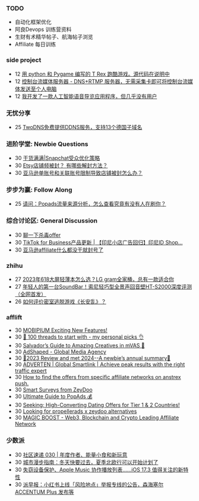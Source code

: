 ### TODO
-  自动化框架优化
-  阿良Devops 训练营资料
-  生财有术精华帖子、航海帖子浏览
-  Affiliate 每日训练

### side project
<!-- sideproject:START -->
-  12 [用 python 和 Pygame 编写的 T Rex 跑酷游戏。源代码在说明中](https://www.youtube.com/watch?v=pZySIXSelCA)
-  12 [控制台流媒体服务器 - DNS+RTMP 服务器，无需采集卡即可将控制台流媒体发送至个人电脑](https://github.com/Aioros/console-streaming-server)
-  12 [我开发了一款人工智能语音导览应用程序，但几乎没有用户](https://www.reddit.com/r/SideProject/comments/18gpp0e/ive_built_an_ai_audio_tour_app_but_have_almost_no/)<!-- sideproject:END -->


### 无忧分享
<!-- ruyo:START -->
-  25 [TwoDNS免费提供DDNS服务，支持13个德国子域名](https://51.ruyo.net/18595.html)<!-- ruyo:END -->

### 进阶学堂: Newbie Questions
<!-- advertcn1:START -->
-  30 [干货满满|Snapchat受众优化策略](https://www.advertcn.com/thread-113874-1-1.html)
-  30 [Etsy店铺频被封？ 有哪些解封方法？](https://www.advertcn.com/thread-113871-1-1.html)
-  30 [亚马逊单账号和关联账号限制导致店铺被封怎么办？](https://www.advertcn.com/thread-113868-1-1.html)<!-- advertcn1:END -->

### 步步为赢: Follow Along
<!-- advertcn2:START -->
-  25 [请问：Popads流量来源分析，怎么查看究竟有没有人在刷你？](https://www.advertcn.com/thread-113807-1-1.html)<!-- advertcn2:END -->

### 综合讨论区: General Discussion
<!-- advertcn3:START -->
-  30 [聊一下杀毒offer](https://www.advertcn.com/thread-113872-1-1.html)
-  30 [TikTok for Business产品更新 | 【印尼小店广告回归】印尼ID Shop...](https://www.advertcn.com/thread-113870-1-1.html)
-  30 [亚马逊affiliate什么都没干就封号了](https://www.advertcn.com/thread-113866-1-1.html)<!-- advertcn3:END -->


### zhihu
<!-- zhihu:START -->
-  27 [2023年618大屏轻薄本怎么选？LG gram全家桶，总有一款适合你](http://zhuanlan.zhihu.com/p/632641888?utm_campaign=rss&utm_medium=rss&utm_source=rss&utm_content=title)
-  27 [年轻人的第一台SoundBar！索尼轻巧型全景声回音壁HT-S2000深度评测（全网首发）](http://zhuanlan.zhihu.com/p/630990296?utm_campaign=rss&utm_medium=rss&utm_source=rss&utm_content=title)
-  26 [如何评价密室逃脱游戏《长安乱》？](http://www.zhihu.com/question/563950552/answer/3045961312?utm_campaign=rss&utm_medium=rss&utm_source=rss&utm_content=title)<!-- zhihu:END -->

### afflift
<!-- afflift:START -->
-  30 [MOBIPIUM Exciting New Features!](https://afflift.com/f/threads/mobipium-exciting-new-features.12551/)
-  30 [🚀 100 threads to start with - my personal picks 👌](https://afflift.com/f/threads/%F0%9F%9A%80-100-threads-to-start-with-my-personal-picks-%F0%9F%91%8C.12001/)
-  30 [Salvador’s Guide to Amazing Creatives in mVAS 🎨](https://afflift.com/f/threads/salvador%E2%80%99s-guide-to-amazing-creatives-in-mvas-%F0%9F%8E%A8.12553/)
-  30 [AdShaped - Global Media Agency](https://afflift.com/f/threads/adshaped-global-media-agency.7136/)
-  30 [🌟2023 Review and met 2024--A newbie’s annual summary🌟](https://afflift.com/f/threads/%F0%9F%8C%9F2023-review-and-met-2024-a-newbie%E2%80%99s-annual-summary%F0%9F%8C%9F.12427/)
-  30 [ADVERTEN | Global Smartlink | Achieve peak results with the right traffic expert](https://afflift.com/f/threads/adverten-global-smartlink-achieve-peak-results-with-the-right-traffic-expert.7526/)
-  30 [How to find the offers from specific affiliate networks on anstrex push.](https://afflift.com/f/threads/how-to-find-the-offers-from-specific-affiliate-networks-on-anstrex-push.10492/)
-  30 [Smart Surveys from ZeyDoo](https://afflift.com/f/threads/smart-surveys-from-zeydoo.10505/)
-  30 [Ultimate Guide to PopAds 💰](https://afflift.com/f/threads/ultimate-guide-to-popads-%F0%9F%92%B0.4382/)
-  30 [Seeking; High-Converting Dating Offers for Tier 1 &amp; 2 Countries!](https://afflift.com/f/threads/seeking-high-converting-dating-offers-for-tier-1-2-countries.12549/)
-  30 [Looking for propellerads x zeydoo alternatives](https://afflift.com/f/threads/looking-for-propellerads-x-zeydoo-alternatives.12550/)
-  30 [MAGIC BOOST - Web3, Blockchain and Crypto Leading Affiliate Network](https://afflift.com/f/threads/magic-boost-web3-blockchain-and-crypto-leading-affiliate-network.10508/)<!-- afflift:END -->

### 少数派
<!-- sspai:START -->
-  30 [社区速递 030 | 年度作者、能量小食和新玩意](https://sspai.com/post/86185)
-  30 [城市漫步指南：冬天快要过去，夏季北欧行可以开始计划了](https://sspai.com/post/85975)
-  30 [失窃设备保护、Apple Music 协作播放列表……iOS 17.3 值得关注的新特性](https://sspai.com/post/86155)
-  30 [派早报：小红书上线「风险地点」举报专线的公告，森海塞尔 ACCENTUM Plus 发布等](https://sspai.com/post/86177)<!-- sspai:END -->
